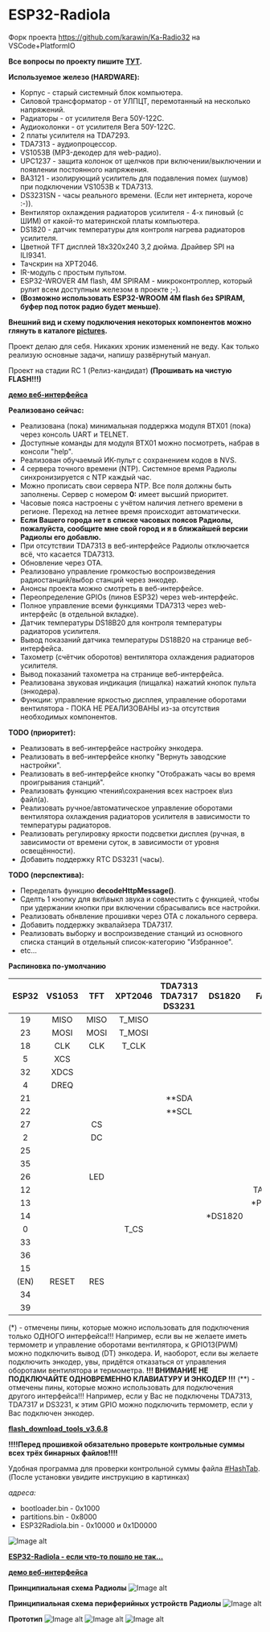 # ESP32-Radiola
Форк проекта https://github.com/karawin/Ka-Radio32 на VSCode+PlatformIO

**Все вопросы по проекту пишите [ТУТ](https://serverdoma.ru/viewtopic.php?f=70&t=1178).**

**Используемое железо (HARDWARE):**
  + Корпус - старый системный блок компьютера.
  + Силовой трансформатор - от УЛПЦТ, перемотанный на несколько напряжений.
  + Радиаторы - от усилителя Вега 50У-122С.
  + Аудиоколонки - от усилителя Вега 50У-122С.
  + 2 платы усилителя на TDA7293.
  + TDA7313 - аудиопроцессор.
  + VS1053B (MP3-декодер для web-радио).
  + UPC1237 - защита колонок от щелчков при включении/выключении и появлении постоянного напряжения.
  + BA3121 - изолирующий усилитель для подавления помех (шумов) при подключении VS1053B к TDA7313.
  + DS3231SN - часы реального времени. (Если нет интернета, короче :-)).
  + Вентилятор охлаждения радиаторов усилителя - 4-х пиновый (с ШИМ) от какой-то материнской платы компьютера.
  + DS1820 - датчик температуры для контроля нагрева радиаторов усилителя.
  + Цветной TFT дисплей 18x320x240 3,2 дюйма. Драйвер SPI на ILI9341.
  + Тачскрин на XPT2046.
  + IR-модуль с простым пультом.
  + ESP32-WROVER 4M flash, 4M SPIRAM - микроконтроллер, который рулит всем доступным железом в проекте ;-).
  + **(Возможно использовать ESP32-WROOM 4M flash без SPIRAM, буфер под поток радио будет меньше)**.

  **Внешний вид и схему подключения некоторых компонентов можно глянуть в каталоге [pictures](https://github.com/SinglWolf/ESP32-Radiola/tree/master/pictures).**


Проект делаю для себя. Никаких хроник изменений не веду. Как только реализую основные задачи, напишу развёрнутый мануал.

Проект на стадии RC 1 (Релиз-кандидат) **(Прошивать на чистую FLASH!!!)**

**[демо веб-интерфейса](https://serverdoma.ru/esp32/newWeb/index.html)**

**Реализовано сейчас:**
  + Реализована (пока) минимальная поддержка модуля BTX01 (пока) через консоль UART и TELNET.
  + Доступные команды для модуля BTX01 можно посмотреть, набрав в консоли "help".
  + Реализован обучаемый ИК-пульт с сохранением кодов в NVS.
  + 4 сервера точного времени (NTP). Системное время Радиолы синхронизируется с NTP каждый час.
  + Можно прописать свои сервера NTP. Все поля должны быть заполнены. Сервер с номером **0:** имеет высший приоритет.
  + Часовые пояса настроены с учётом наличия летнего времени в регионе. Переход на летнее время происходит автоматически.
  + **Если Вашего города нет в списке часовых поясов Радиолы, пожалуйста, сообщите мне свой город и я в ближайшей версии Радиолы его добавлю.**
  + При отсутствии TDA7313 в веб-интерфейсе Радиолы отключается всё, что касается TDA7313.
  + Обновление через OTA.
  + Реализовано управление громкостью воспроизведения радиостанций/выбор станций через энкодер.
  + Анонсы проекта можно смотреть в веб-интерфейсе.
  + Переопределение GPIOs (пинов ESP32) через web-интерфейс.
  + Полное управление всеми функциями TDA7313 через web-интерфейс (в отдельной вкладке).
  + Датчик температуры DS18B20 для контроля температуры радиаторов усилителя.
  + Вывод показаний датчика температуры DS18B20 на странице веб-интерфейса.
  + Тахометр (счётчик оборотов) вентилятора охлаждения радиаторов усилителя.
  + Вывод показаний тахометра на странице веб-интерфейса.
  + Реализована звуковая индикация (пищалка) нажатий кнопок пульта (энкодера).
  + Функции: управление яркостью дисплея, управление оборотами вентилятора - ПОКА НЕ РЕАЛИЗОВАНЫ  из-за отсутствия необходимых компонентов.

   
**TODO (приоритет):**
  + Реализовать в веб-интерфейсе настройку энкодера.
  + Реализовать в веб-интерфейсе кнопку "Вернуть заводские настройки".
  + Реализовать в веб-интерфейсе кнопку "Отображать часы во время проигрывания станций".
  + Реализовать функцию чтения\сохранения всех настроек в\из файл(а).
  + Реализовать ручное/автоматическое управление оборотами вентилятора охлаждения радиаторов усилителя в зависимости то температуры радиаторов.
  + Реализовать регулировку яркости подсветки дисплея (ручная, в зависимости от времени суток, в зависимости от уровня освещённости).
  + Добавить поддержку RTC DS3231 (часы).
 
 **TODO (перспектива):**
  + Переделать функцию **decodeHttpMessage()**.
  + Сделть 1 кнопку для вкл\выкл звука и совместить с функцией, чтобы при удержании кнопки при включении сбрасывались все настройки.
  + Реализовать обнвление прошивки через OTA с локального сервера.
  + Добавить поддержку эквалайзера TDA7317.
  + Реализовать выборку и воспроизведение станций из основного списка станций в отдельный список-категорию "Избранное".
  + etc...

**Распиновка по-умолчанию** 

| ESP32 | VS1053  | TFT  | XPT2046 | TDA7313<br/>TDA7317<br/>DS3231 | DS1820 |  FAN  | IRLED | BUZZER | STAND<br/>BY | BT201 | ENCODER | KBD | LDR |
| :---: | :-----: | :--: | :-----: | :-----: | :----: | :---: | :---: | :----: |:----:|:----:|:----:|:----:|:----:|
|   19  |  MISO   | MISO | T_MISO  |         |        |       |       |        |      |      |      |      |      |
|   23  |  MOSI   | MOSI | T_MOSI  |         |        |       |       |        |      |      |      |      |      |
|   18  |  CLK    | CLK  | T_CLK   |         |        |       |       |        |      |      |      |      |      |
|   5   |  XCS    |      |         |         |        |       |       |        |      |      |      |      |      |
|   32  |  XDCS   |      |         |         |        |       |       |        |      |      |      |      |      |
|   4   |  DREQ   |      |         |         |        |       |       |        |      |      |      |      |      |
|   21  |         |      |         | **SDA   |        |       |       |        |      |      |      |      |      |
|   22  |         |      |         | **SCL   |        |       |       |        |      |      |      |      |      |
|   27  |         | CS   |         |         |        |       |       |        |      |      |      |      |      |
|   2   |         | DC   |         |         |        |       |       |        |      |      |      |      |      |
|   25  |         |      |         |         |        |       |       |        | STB  |      |      |      |      |
|   35  |         |      |         |         |        |       |+IRLED |        |      |      |      |      |      |
|   26  |         | LED  |         |         |        |       |       |        |      |      |      |      |      |
|   12  |         |      |         |         |        | TACH  |       |        |      |      |      |      |      |
|   13  |         |      |         |         |        | *PWM  |       |        |      |      | *DT  |      |      |
|   14  |         |      |         |         |*DS1820 |       |       |        |      |      | *CLK |      |      |
|   0   |         |      | T_CS    |         |        |       |       |        |      |      |      |      |      |
|   33  |         |      |         |         |        |       |       |+BUZZER |      |      |      |      |      |
|   36  |         |      |         |         |        |       |       |        |      |  RX  |      |      |      |
|   15  |         |      |         |         |        |       |       |        |      |  TX  |      |      |      |
|  (EN) |  RESET  | RES  |         |         |        |       |       |        |      |      |      |      |      |
|   34  |         |      |         |         |        |       |       |        |      |      | *SW  | *KEY |      |
|   39  |         |      |         |         |        |       |       |        |      |      |      |      | LDR  |

(*) - отмечены пины, которые можно использовать для подключения только ОДНОГО интерфейса!!!
Например, если вы не желаете иметь термометр и управление оборотами вентилятора, к GPIO13(PWM) можно подключить вывод (DT) энкодера.
И, наоборот, если вы желаете подключить энкодер, увы, придётся отказаться от управления оборотами вентилятора и термометра.
**!!! ВНИМАНИЕ НЕ ПОДКЛЮЧАЙТЕ ОДНОВРЕМЕННО КЛАВИАТУРУ И ЭНКОДЕР !!!**
(**) - отмечены пины, которые можно использовать для подключения другого интерфейса!!!
Например, если у Вас не подключены TDA7313, TDA7317 и DS3231, к этим GPIO можно подключить термометр, если у Вас подключен энкодер.


**[flash_download_tools_v3.6.8](https://www.espressif.com/sites/default/files/tools/flash_download_tools_v3.6.8.zip)**

**!!!!Перед прошивкой обязательно проверьте контрольные суммы всех трёх бинарных файлов!!!!**

Удобная программа для проверки контрольной суммы файла [#HashTab](https://hashtab.ru/).<br>
(После установки увидите инструкцию в картинках)
 
 *адреса:*
  + bootloader.bin - 0x1000
  + partitions.bin - 0x8000
  + ESP32Radiola.bin - 0x10000 и 0x1D0000

![Image alt](https://github.com/SinglWolf/ESP32-Radiola/raw/master/pictures/flash_download_tools.png)

**[ESP32-Radiola - если что-то пошло не так...](https://serverdoma.ru/viewtopic.php?f=70&t=1183)**

**[демо веб-интерфейса](https://serverdoma.ru/esp32/newWeb/index.html)**

**Принципиальная схема Радиолы**
![Image alt](https://github.com/SinglWolf/ESP32-Radiola/raw/master/pictures/ESP32-Radiola.jpg)

**Принципиальная схема периферийных устройств Радиолы**
![Image alt](https://github.com/SinglWolf/ESP32-Radiola/raw/master/pictures/Peripherals-Radoila.jpg)


**Прототип**
![Image alt](https://github.com/SinglWolf/ESP32-Radiola/raw/master/pictures/amplifier.jpg)
![Image alt](https://github.com/SinglWolf/ESP32-Radiola/raw/master/pictures/ESP32WROVER.jpg)
![Image alt](https://github.com/SinglWolf/ESP32-Radiola/raw/master/pictures/display.jpg)
